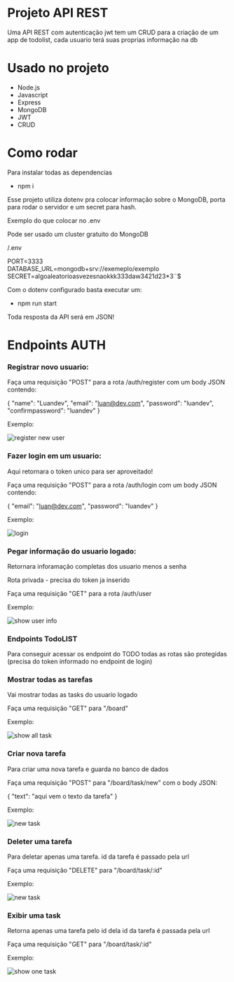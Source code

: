# Projeto API REST

Uma API REST com autenticação jwt tem um CRUD para a criação de um app de todolist, cada usuario terá suas proprias informação na db

# Usado no projeto

- Node.js
- Javascript
- Express
- MongoDB
- JWT
- CRUD


# Como rodar

Para instalar todas as dependencias

- npm i

Esse projeto utiliza dotenv pra colocar informação sobre o MongoDB, porta para rodar o servidor e um secret para hash.

Exemplo do que colocar no .env

Pode ser usado um cluster gratuito do MongoDB

/.env

PORT=3333 <br />
DATABASE_URL=mongodb+srv://exemeplo/exemplo <br />
SECRET=algoaleatorioasvezesnaokkk333daw3421d23*3¨$ <br />

Com o dotenv configurado basta executar um:

- npm run start

Toda resposta da API será em JSON!

# Endpoints AUTH

### Registrar novo usuario:

Faça uma requisição "POST" para a rota /auth/register com um body JSON contendo:

{
	"name": "Luandev",
	"email": "luan@dev.com",
	"password": "luandev",
	"confirmpassword": "luandev"
}

Exemplo: 

![register new user](/docs/register.png)


### Fazer login em um usuario:

Aqui retornara o token unico para ser aproveitado!

Faça uma requisição "POST" para a rota /auth/login com um body JSON contendo:

{
	"email": "luan@dev.com",
	"password": "luandev"
}

Exemplo: 

![login](/docs/login.png)


### Pegar informação do usuario logado:

Retornara inforamação completas dos usuario menos a senha

Rota privada - precisa do token ja inserido

Faça uma requisição "GET" para a rota /auth/user

Exemplo:

![show user info](/docs/usershow.png)


### Endpoints TodoLIST

Para conseguir acessar os endpoint do TODO todas as rotas são protegidas (precisa do token informado no endpoint de login)


### Mostrar todas as tarefas 

Vai mostrar todas as tasks do usuario logado 

Faça uma requisição "GET" para "/board"

Exemplo: 

![show all task](/docs/boardindex.png)

### Criar nova tarefa

Para criar uma nova tarefa e guarda no banco de dados

Faça uma requisição "POST" para "/board/task/new" com o body JSON:

{
	"text": "aqui vem o texto da tarefa"
}

Exemplo: 

![new task](/docs/newtask.png)

### Deleter uma tarefa

Para deletar apenas uma tarefa.
id da tarefa é passado pela url

Faça uma requisição "DELETE" para "/board/task/:id" 

Exemplo: 

![new task](/docs/deletetask.png)

### Exibir uma task 

Retorna apenas uma tarefa pelo id dela
id da tarefa é passada pela url

Faça uma requisição "GET" para "/board/task/:id" 

Exemplo: 

![show one task](/docs/showone.png)


